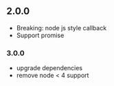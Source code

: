 ## 2.0.0

* Breaking: node js style callback
* Support promise

### 3.0.0

* upgrade dependencies
* remove node < 4 support
